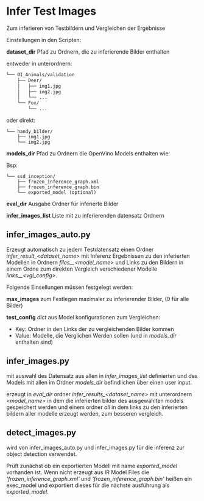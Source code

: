 # Infer Test Images

Zum inferieren von Testbildern und Vergleichen der Ergebnisse  

Einstellungen in den Scripten:  

**dataset_dir** Pfad zu Ordnern, die zu inferierende Bilder enthalten  

entweder in unterordnern:

```bash
└── OI_Animals/validation
    ├── Deer/
    │   ├── img1.jpg
    │   ├── img2.jpg
    │   └── ...
    └── Fox/
        └── ...
```

oder direkt:
```
└── handy_bilder/
    ├── img1.jpg
    └── img2.jpg
```

**models_dir** Pfad zu Ordnern die OpenVino Models enthalten wie:

Bsp:
```
└── ssd_inception/
    ├── frozen_inference_graph.xml
    ├── frozen_inference_graph.bin
    └── exported_model (optional)
```

**eval_dir** Ausgabe Ordner für inferierte Bilder

**infer_images_list** Liste mit zu inferierenden datensatz Ordnern

## infer_images_auto.py

Erzeugt automatisch zu jedem Testdatensatz einen Ordner
*infer_result_<dataset_name>* mit Inferenz Ergebnissen
zu den inferierten Modellen in Ordnern *files__<model_name>*
und Links zu den Bildern in einem Ordne zum direkten Vergleich 
verschiedener Modelle *links__<vgl_config>*.


Folgende Einsellungen müssen festgelegt werden:

**max_images** zum Festlegen maximaler zu inferierender Bilder,
(0 für alle Bilder)

**test_config** *dict* aus Model konfigurationen zum Vergleichen:
* Key: Ordner in den Links der zu vergleichenden Bilder kommen
* Value: Modelle, die Verglichen Werden sollen (und in *models_dir* enthalten sind)



## infer_images.py

mit auswahl des Datensatz aus allen in *infer_images_list* definierten
und des Models mit allen im Ordner *models_dir* befindlichen 
über einen user input.

erzeugt in *eval_dir* ordner *infer_results_<dataset_name>*
mit unterordnern *<model_name>* in dem die inferierten bilder 
des ausgewählten models gespeichert werden und einem ordner *all* 
in dem links zu den inferierten bildern aller modelle erzeugt 
werden, zum besseren vergleich.



## detect_images.py

wird von infer_images_auto.py und infer_images.py für die 
inferenz zur object detection verwendet.

Prüft zunächst ob ein exportierten Modell mit 
name *exported_model* vorhanden ist.
Wenn nicht erzeugt aus IR Model Files die *'frozen_inference_graph.xml'*
und *'frozen_inference_graph.bin'* heißen ein exec_model und 
exportiert dieses für die nächste ausführung als *exported_model*.

